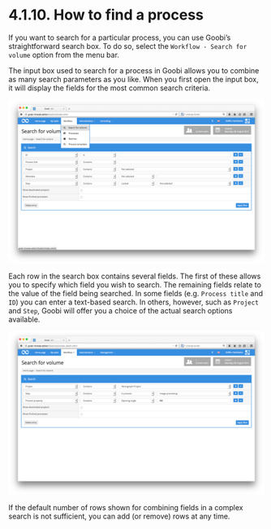 # 4.1.10. How to find a process

If you want to search for a particular process, you can use Goobi’s straightforward search box. To do so, select the `Workflow - Search for volume` option from the menu bar.

The input box used to search for a process in Goobi allows you to combine as many search parameters as you like. When you first open the input box, it will display the fields for the most common search criteria. 

![Extended process search box](../../.gitbook/assets/19e.png)

Each row in the search box contains several fields. The first of these allows you to specify which field you wish to search. The remaining fields relate to the value of the field being searched. In some fields \(e.g. `Process title` and `ID`\) you can enter a text-based search. In others, however, such as `Project` and `Step`, Goobi will offer you a choice of the actual search options available. 

![Depending on the fields you have selected, Goobi will adapt the search fields to the contents of the database in order to simplify the search.](../../.gitbook/assets/20e.png)

If the default number of rows shown for combining fields in a complex search is not sufficient, you can add \(or remove\) rows at any time.

